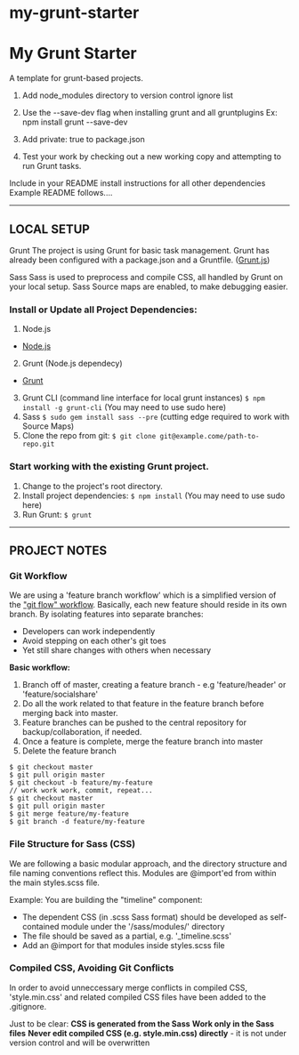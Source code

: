 my-grunt-starter
================

# My Grunt Starter
A template for grunt-based projects.


1. Add node_modules directory to version control ignore list

2. Use the --save-dev flag when installing grunt and all gruntplugins
Ex: npm install grunt --save-dev

3. Add private: true to package.json

4. Test your work by checking out a new working copy and attempting to run Grunt tasks.

Include in your README install instructions for all other dependencies
Example README follows....




----
## LOCAL SETUP

Grunt
The project is using Grunt for basic task management. Grunt has already been configured with a package.json and a Gruntfile. ([Grunt.js](http://gruntjs.com/getting-started))

Sass
Sass is used to preprocess and compile CSS, all handled by Grunt on your local setup. Sass Source maps are enabled, to make debugging easier.


### Install or Update all Project Dependencies:

1. Node.js 
  * [Node.js](http://nodejs.org/)
2. Grunt (Node.js dependecy)
  * [Grunt](http://gruntjs.com/)
3. Grunt CLI (command line interface for local grunt instances)
  `$ npm install -g grunt-cli` (You may need to use sudo here)
4. Sass
  `$ sudo gem install sass --pre` (cutting edge required to work with Source Maps)
5. Clone the repo from git:
  `$ git clone git@example.come/path-to-repo.git`



### Start working with the existing Grunt project.
1. Change to the project's root directory.
2. Install project dependencies:
`$ npm install` (You may need to use sudo here)
3. Run Grunt:
`$ grunt`

----
## PROJECT NOTES



### Git Workflow
We are using a 'feature branch workflow' which is a simplified version of the ["git flow" workflow](https://www.google.com/search?q=git+flow).
Basically, each new feature should reside in its own branch. By isolating features into separate branches:
+ Developers can work independently
+ Avoid stepping on each other's git toes
+ Yet still share changes with others when necessary

**Basic workflow:**
1. Branch off of master, creating a feature branch - e.g 'feature/header' or 'feature/socialshare'
2. Do all the work related to that feature in the feature branch before merging back into master.
3. Feature branches can be pushed to the central repository for backup/collaboration, if needed.
4. Once a feature is complete, merge the feature branch into master
5. Delete the feature branch

````
$ git checkout master 
$ git pull origin master 
$ git checkout -b feature/my-feature 
// work work work, commit, repeat... 
$ git checkout master
$ git pull origin master
$ git merge feature/my-feature 
$ git branch -d feature/my-feature
````



### File Structure for Sass (CSS)
We are following a basic modular approach, and the directory structure and file naming conventions reflect this. Modules are @import'ed from within the main styles.scss file.

Example: You are building the "timeline" component:
  * The dependent CSS (in .scss Sass format) should be developed as self-contained module under the '/sass/modules/' directory
  * The file should be saved as a partial, e.g. '_timeline.scss'
  * Add an @import for that modules inside styles.scss file

### Compiled CSS, Avoiding Git Conflicts
In order to avoid unneccessary merge conflicts in compiled CSS, 'style.min.css' and related compiled CSS files have been added to the .gitignore.

Just to be clear:
**CSS is generated from the Sass**
**Work only in the Sass files**
**Never edit compiled CSS (e.g. style.min.css) directly** - it is not under version control and will be overwritten
